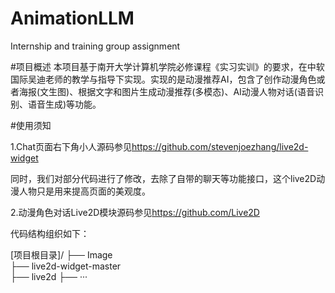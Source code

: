# AnimationLLM
Internship and training group assignment

#项目概述
本项目基于南开大学计算机学院必修课程《实习实训》的要求，在中软国际吴迪老师的教学与指导下实现。实现的是动漫推荐AI，包含了创作动漫角色或者海报(文生图)、根据文字和图片生成动漫推荐(多模态)、AI动漫人物对话(语音识别、语音生成)等功能。

#使用须知

1.Chat页面右下角小人源码参见<https://github.com/stevenjoezhang/live2d-widget>

同时，我们对部分代码进行了修改，去除了自带的聊天等功能接口，这个live2D动漫人物只是用来提高页面的美观度。

2.动漫角色对话Live2D模块源码参见<https://github.com/Live2D>

代码结构组织如下：

[项目根目录]/
├── Image            
├── live2d-widget-master               
├── live2d
├── ···
